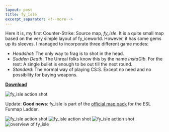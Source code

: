 ```yaml
---
layout: post
title: fy_isle
excerpt_separator: <!--more-->
---
```

Here it is, my first Counter-Strike: Source map, *fy_isle*. It is a quite small map based on the very simple layout of fy_iceworld. However, it has some gems up its sleeves. I managed to incorporate three different game modes:

*  *Headshot*: The only way to frag is to shot in the head.
*  *Sudden Death*: The Unreal folks know this by the name *InstaGib*. For the rest: A single bullet is enough to be out till the next round.
*  *Standard*: The normal way of playing CS:S. Except no need and no possibility for buying weapons.

**[Download](https://dl.dropbox.com/u/4255155/blog/fy_isle/fy_isle.rar "Click to download fy_isle")**

![fy_isle action shot](https://dl.dropbox.com/u/4255155/blog/fy_isle/fy_isle2.jpg "The CT-Spawn point as well as the fishing boat of the terrorists in the background")

Update: **Good news**: fy_isle is part of the [official map pack](http://www.esl.eu/de/news/18724/Neuer-Mappool-f-r-die-3on3-Ladder/) for the ESL Funmap Ladder.

<!--more-->

![fy_isle action shot](https://dl.dropbox.com/u/4255155/blog/fy_isle/fy_isle1.jpg "4 vs. 2 and one kung fu champ")
![fy_isle action shot](https://dl.dropbox.com/u/4255155/blog/fy_isle/fy_isle3.jpg "Who's going to die?")
![fy_isle action shot](https://dl.dropbox.com/u/4255155/blog/fy_isle/fy_isle4.jpg "The centre is dangerous!")
![overview of fy_isle](https://dl.dropbox.com/u/4255155/blog/fy_isle/fy_isle5.jpg "Overview")
